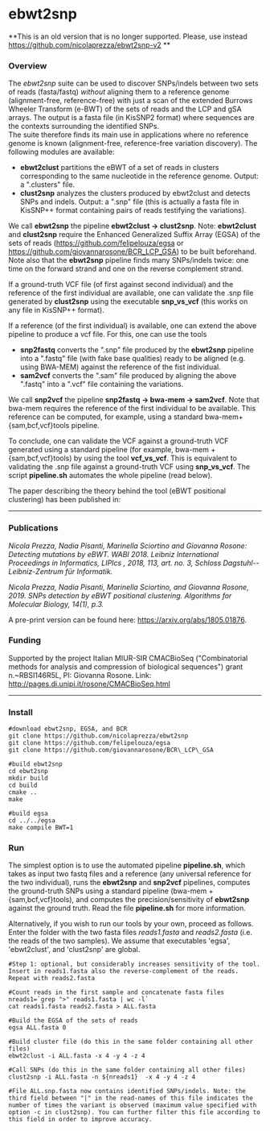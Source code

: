 # ebwt2snp

**This is an old version that is no longer supported. Please, use instead https://github.com/nicolaprezza/ebwt2snp-v2 **

### Overview

The *ebwt2snp* suite can be used to discover SNPs/indels between two sets of reads (fasta/fastq) *without* aligning them to  a reference genome (alignment-free, reference-free) with just a scan of the extended Burrows Wheeler Transform (e-BWT) of the sets of reads and the LCP and gSA arrays. The output is a fasta file (in KisSNP2 format) where sequences are the contexts surrounding the identified SNPs.  
The suite therefore finds its main use in applications where no reference genome is known (alignment-free, reference-free variation discovery). The following modules are available:

- **ebwt2clust** partitions the eBWT of a set of reads in clusters corresponding to the same nucleotide in the reference genome. Output: a ".clusters" file.
- **clust2snp** analyzes the clusters produced by ebwt2clust and detects SNPs and indels. Output: a ".snp" file (this is actually a fasta file in KisSNP++ format containing pairs of reads testifying the variations).

We call **ebwt2snp** the pipeline **ebwt2clust -> clust2snp**. Note: **ebwt2clust** and **clust2snp** require the Enhanced Generalized Suffix Array (EGSA) of the sets of reads (https://github.com/felipelouza/egsa or https://github.com/giovannarosone/BCR_LCP_GSA) to be built beforehand. Note also that the **ebwt2snp** pipeline finds many SNPs/indels twice: one time on the forward strand and one on the reverse complement strand.

If a ground-truth VCF file (of first against second individual) and the reference of the first individual are available, one can validate the .snp file generated by **clust2snp** using the executable **snp_vs_vcf** (this works on any file in KisSNP++ format).

If a reference (of the first individual) is available, one can extend the above pipeline to produce a vcf file. For this, one can use the tools

- **snp2fastq** converts the ".snp" file produced by the **ebwt2snp** pipeline into a ".fastq" file (with fake base qualities) ready to be aligned (e.g. using BWA-MEM) against the reference of the fist individual.
- **sam2vcf** converts the ".sam" file produced by aligning the above ".fastq" into a ".vcf" file containing the variations. 

We call **snp2vcf** the pipeline **snp2fastq -> bwa-mem -> sam2vcf**. Note that bwa-mem requires the reference of the first individual to be available. This reference can be computed, for example, using a standard bwa-mem+{sam,bcf,vcf}tools pipeline. 

To conclude, one can validate the VCF against a ground-truth VCF generated using a standard pipeline (for example, bwa-mem + {sam,bcf,vcf}tools) by using the tool **vcf_vs_vcf**. This is equivalent to validating the .snp file against a ground-truth VCF using **snp_vs_vcf**. The script **pipeline.sh** automates the whole pipeline (read below). 

The paper describing the theory behind the tool (eBWT positional clustering) has been published in:

---

### Publications

*Nicola Prezza, Nadia Pisanti, Marinella Sciortino and Giovanna Rosone: Detecting mutations by eBWT. WABI 2018. Leibniz International Proceedings in Informatics, LIPIcs , 2018, 113, art. no. 3, Schloss Dagstuhl--Leibniz-Zentrum für Informatik.*

*Nicola Prezza, Nadia Pisanti, Marinella Sciortino, and Giovanna Rosone, 2019. SNPs detection by eBWT positional clustering. Algorithms for Molecular Biology, 14(1), p.3.*

A pre-print version can be found here: https://arxiv.org/abs/1805.01876. 

### Funding

Supported by the project Italian MIUR-SIR CMACBioSeq ("Combinatorial methods for analysis and compression of biological sequences") grant n.~RBSI146R5L, PI: Giovanna Rosone. Link: http://pages.di.unipi.it/rosone/CMACBioSeq.html

---

### Install

~~~~
#download ebwt2snp, EGSA, and BCR
git clone https://github.com/nicolaprezza/ebwt2snp
git clone https://github.com/felipelouza/egsa
git clone https://github.com/giovannarosone/BCR\_LCP\_GSA

#build ebwt2snp
cd ebwt2snp
mkdir build
cd build
cmake ..
make

#build egsa
cd ../../egsa
make compile BWT=1
~~~~

### Run

The simplest option is to use the automated pipeline **pipeline.sh**, which takes as input two fastq files and a reference (any universal reference for the two individual), runs the  **ebwt2snp** and **snp2vcf** pipelines, computes the ground-truth SNPs using a standard pipeline (bwa-mem + {sam,bcf,vcf}tools), and computes the precision/sensitivity of **ebwt2snp** against the ground truth.  Read the file **pipeline.sh** for more information. 


Alternatively, if you wish to run our tools by your own, proceed as follows. Enter the folder with the two fasta files _reads1.fasta_  and _reads2.fasta_ (i.e. the reads of the two samples). We assume that executables 'egsa', 'ebwt2clust', and 'clust2snp' are global. 

~~~~
#Step 1: optional, but considerably increases sensitivity of the tool. Insert in reads1.fasta also the reverse-complement of the reads. Repeat with reads2.fasta

#Count reads in the first sample and concatenate fasta files
nreads1=`grep ">" reads1.fasta | wc -l`
cat reads1.fasta reads2.fasta > ALL.fasta

#Build the EGSA of the sets of reads
egsa ALL.fasta 0

#Build cluster file (do this in the same folder containing all other files)
ebwt2clust -i ALL.fasta -x 4 -y 4 -z 4

#Call SNPs (do this in the same folder containing all other files)
clust2snp -i ALL.fasta -n ${nreads1}  -x 4 -y 4 -z 4

#File ALL.snp.fasta now contains identified SNPs/indels. Note: the third field between "|" in the read-names of this file indicates the number of times the variant is observed (maximum value specified with option -c in clust2snp). You can further filter this file according to this field in order to improve accuracy.

~~~~
